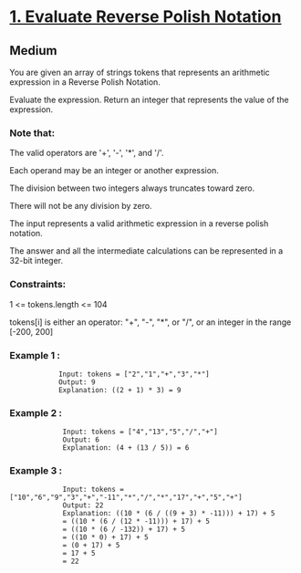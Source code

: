 # [ 1. Evaluate Reverse Polish Notation](https://leetcode.com/problems/evaluate-reverse-polish-notation/)
## Medium

You are given an array of strings tokens that represents an arithmetic expression in a Reverse Polish Notation.

Evaluate the expression. Return an integer that represents the value of the expression.

### Note that:

The valid operators are '+', '-', '*', and '/'.

Each operand may be an integer or another expression.

The division between two integers always truncates toward zero.

There will not be any division by zero.

The input represents a valid arithmetic expression in a reverse polish notation.

The answer and all the intermediate calculations can be represented in a 32-bit integer.

 

### Constraints:


1 <= tokens.length <= 104

tokens[i] is either an operator: "+", "-", "*", or "/", or an integer in the range [-200, 200]


### Example 1 :

                Input: tokens = ["2","1","+","3","*"]
                Output: 9
                Explanation: ((2 + 1) * 3) = 9


### Example 2 :

                 Input: tokens = ["4","13","5","/","+"]
                 Output: 6
                 Explanation: (4 + (13 / 5)) = 6


### Example 3 :

                 Input: tokens = ["10","6","9","3","+","-11","*","/","*","17","+","5","+"]
                 Output: 22
                 Explanation: ((10 * (6 / ((9 + 3) * -11))) + 17) + 5
                 = ((10 * (6 / (12 * -11))) + 17) + 5
                 = ((10 * (6 / -132)) + 17) + 5
                 = ((10 * 0) + 17) + 5
                 = (0 + 17) + 5
                 = 17 + 5
                 = 22

